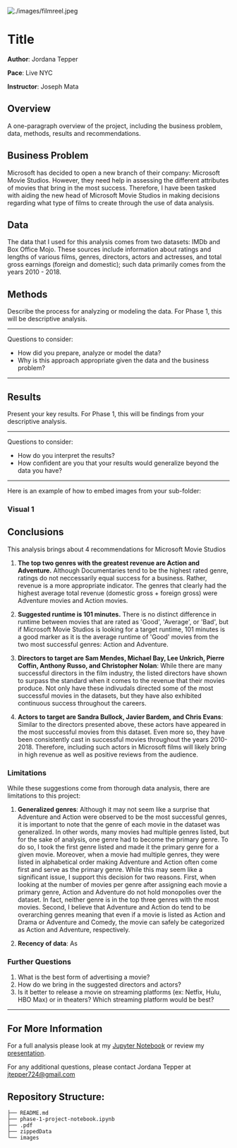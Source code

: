 ![./images/filmreel.jpeg](attachment:filmreel.jpeg)

# Title

**Author**: Jordana Tepper

**Pace**: Live NYC

**Instructor**: Joseph Mata

## Overview

A one-paragraph overview of the project, including the business problem, data, methods, results and recommendations.

## Business Problem

Microsoft has decided to open a new branch of their company: Microsoft Movie Studios. However, they need help in assessing the different attributes of movies that bring in the most success. Therefore, I have been tasked with aiding the new head of Microsoft Movie Studios in making decisions regarding what type of films to create through the use of data analysis. 

## Data

The data that I used for this analysis comes from two datasets: IMDb and Box Office Mojo. These sources include information about ratings and lengths of various films, genres, directors, actors and actresses, and total gross earnings (foreign and domestic); such data primarily comes from the years 2010 - 2018.

## Methods

Describe the process for analyzing or modeling the data. For Phase 1, this will be descriptive analysis.

***
Questions to consider:
* How did you prepare, analyze or model the data?
* Why is this approach appropriate given the data and the business problem?
***

## Results

Present your key results. For Phase 1, this will be findings from your descriptive analysis.

***
Questions to consider:
* How do you interpret the results?
* How confident are you that your results would generalize beyond the data you have?
***

Here is an example of how to embed images from your sub-folder:

### Visual 1


## Conclusions

This analysis brings about 4 recommendations for Microsoft Movie Studios

1. **The top two genres with the greatest revenue are Action and Adventure.** Although Documentaries tend to be the highest rated genre, ratings do not neccessarily equal success for a business. Rather, revenue is a more appropriate indicator. The genres that clearly had the highest average total revenue (domestic gross + foreign gross) were Adventure movies and Action movies.

2. **Suggested runtime is 101 minutes.** There is no distinct difference in runtime between movies that are rated as 'Good', 'Average', or 'Bad', but if Microsoft Movie Studios is looking for a target runtime, 101 minutes is a good marker as it is the average runtime of 'Good' movies from the two most successful genres: Action and Adventure.

3. **Directors to target are Sam Mendes, Michael Bay, Lee Unkrich, Pierre Coffin, Anthony Russo, and Christopher Nolan**: While there are many successful directors in the film industry, the listed directors have shown to surpass the standard when it comes to the revenue that their movies produce. Not only have these indivudals directed some of the most successful movies in the datasets, but they have also exhibited continuous success throughout the careers.   
4. **Actors to target are Sandra Bullock, Javier Bardem, and Chris Evans**: Similar to the directors presented above, these actors have appeared in the most successful movies from this dataset. Even more so, they have been consistently cast in successful movies throughout the years 2010-2018. Therefore, including such actors in Microsoft films will likely bring in high revenue as well as positive reviews from the audience. 

### Limitations

While these suggestions come from thorough data analysis, there are limitations to this project:

1. **Generalized genres**: Although it may not seem like a surprise that Adventure and Action were observed to be the most successful genres, it is important to note that the genre of each movie in the dataset was generalized. In other words, many movies had multiple genres listed, but for the sake of analysis, one genre had to become the primary genre. To do so, I took the first genre listed and made it the primary genre for a given movie. Moreover, when a movie had multiple genres, they were listed in alphabetical order making Adventure and Action often come first and serve as the primary genre. While this may seem like a significant issue, I support this decision for two reasons. First, when looking at the number of movies per genre after assigning each movie a primary genre, Action and Adventure do not hold monopolies over the dataset. In fact, neither genre is in the top three genres with the most movies. Second, I believe that Adventure and Action do tend to be overarching genres meaning that even if a movie is listed as Action and Drama or Adventure and Comedy, the movie can safely be categorized as Action and Adventure, respectively.

2. **Recency of data**: As 

### Further Questions

1. What is the best form of advertising a movie?
2. How do we bring in the suggested directors and actors?
3. Is it better to release a movie on streaming platforms (ex: Netfix, Hulu, HBO Max) or in theaters? Which streaming platform would be best?

***


## For More Information

For a full analysis please look at my [Jupyter Notebook](./phase-1-project-notebook.ipynb) or review my [presentation](./).

For any additional questions, please contact Jordana Tepper at jtepper724@gmail.com

## Repository Structure:

```
├── README.md                           
├── phase-1-project-notebook.ipynb   
├── .pdf         
├── zippedData                                
└── images                              
```
